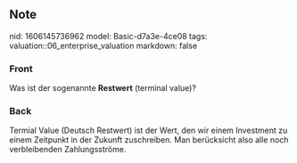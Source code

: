 ## Note
nid: 1606145736962
model: Basic-d7a3e-4ce08
tags: valuation::06_enterprise_valuation
markdown: false

### Front
<p>Was ist der sogenannte <b>Restwert</b> (terminal value)?

### Back
<p><span>Termial Value (Deutsch Restwert) ist der Wert, den wir
einem Investment zu einem Zeitpunkt in der Zukunft zuschreiben. Man
berücksicht also alle noch verbleibenden Zahlungsströme.</span>
